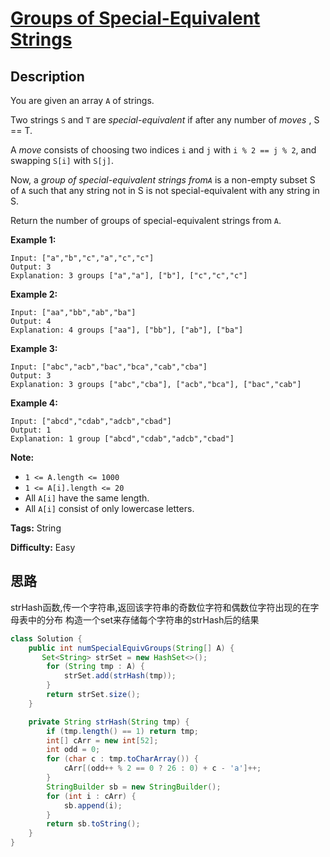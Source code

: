 # [Groups of Special-Equivalent Strings][title]

## Description

You are given an array `A` of strings.

Two strings `S` and `T` are  _special-equivalent_  if after any number of
_moves_ , S == T.

A _move_ consists of choosing two indices `i` and `j` with `i % 2 == j % 2`,
and swapping `S[i]` with `S[j]`.

Now, a _group of special-equivalent strings from`A`_  is a non-empty subset S
of `A` such that any string not in S is not special-equivalent with any string
in S.

Return the number of groups of special-equivalent strings from `A`.

**Example 1:**

```
Input: ["a","b","c","a","c","c"]
Output: 3
Explanation: 3 groups ["a","a"], ["b"], ["c","c","c"]
```

**Example 2:**

```
Input: ["aa","bb","ab","ba"]
Output: 4
Explanation: 4 groups ["aa"], ["bb"], ["ab"], ["ba"]
```

**Example 3:**

```
Input: ["abc","acb","bac","bca","cab","cba"]
Output: 3
Explanation: 3 groups ["abc","cba"], ["acb","bca"], ["bac","cab"]
```

**Example 4:**

```
Input: ["abcd","cdab","adcb","cbad"]
Output: 1
Explanation: 1 group ["abcd","cdab","adcb","cbad"]
```

**Note:**

* `1 <= A.length <= 1000`
* `1 <= A[i].length <= 20`
* All `A[i]` have the same length.
* All `A[i]` consist of only lowercase letters.

**Tags:** String

**Difficulty:** Easy

## 思路

strHash函数,传一个字符串,返回该字符串的奇数位字符和偶数位字符出现的在字母表中的分布
构造一个set来存储每个字符串的strHash后的结果

``` java
class Solution {
    public int numSpecialEquivGroups(String[] A) {
       Set<String> strSet = new HashSet<>();
        for (String tmp : A) {
            strSet.add(strHash(tmp));
        }
        return strSet.size();
    }

    private String strHash(String tmp) {
        if (tmp.length() == 1) return tmp;
        int[] cArr = new int[52];
        int odd = 0;
        for (char c : tmp.toCharArray()) {
            cArr[(odd++ % 2 == 0 ? 26 : 0) + c - 'a']++;
        }
        StringBuilder sb = new StringBuilder();
        for (int i : cArr) {
            sb.append(i);
        }
        return sb.toString();
    }
}
```

[title]: https://leetcode.com/problems/groups-of-special-equivalent-strings
